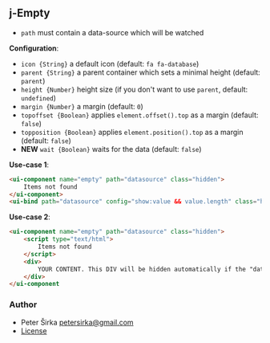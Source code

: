 ## j-Empty

- `path` must contain a data-source which will be watched

__Configuration__:

- `icon {String}` a default icon (default: `fa fa-database`)
- `parent {String}` a parent container which sets a minimal height (default: `parent`)
- `height {Number}` height size (if you don't want to use `parent`, default: `undefined`)
- `margin {Number}` a margin (default: `0`)
- `topoffset {Boolean}` applies `element.offset().top` as a margin (default: `false`)
- `topposition {Boolean}` applies `element.position().top` as a margin (default: `false`)
- __NEW__ `wait {Boolean}` waits for the data (default: `false`)

__Use-case 1__:

```html
<ui-component name="empty" path="datasource" class="hidden">
	Items not found
</ui-component>
<ui-bind path="datasource" config="show:value && value.length" class="hidden"></ui-bind>
```

__Use-case 2__:

```html
<ui-component name="empty" path="datasource" class="hidden">
	<script type="text/html">
		Items not found
	</script>
	<div>
		YOUR CONTENT. This DIV will be hidden automatically if the "datasource" is empty.
	</div>
</ui-component
```

### Author

- Peter Širka <petersirka@gmail.com>
- [License](https://www.totaljs.com/license/)